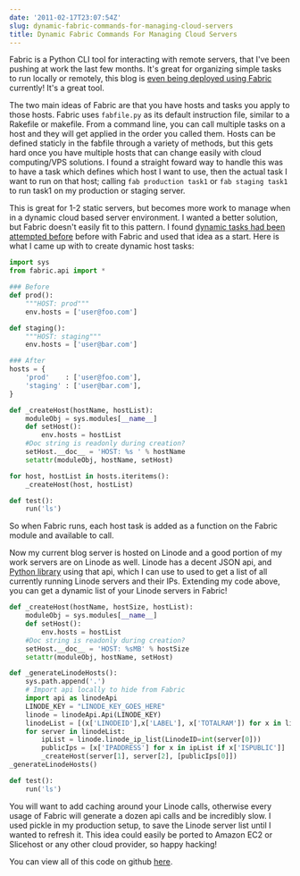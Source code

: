 ```yaml
---
date: '2011-02-17T23:07:54Z'
slug: dynamic-fabric-commands-for-managing-cloud-servers
title: Dynamic Fabric Commands For Managing Cloud Servers
---
```



Fabric is a Python CLI
tool for interacting with remote servers, that I've been pushing at work the
last few months. It's great for organizing simple tasks to run locally or
remotely, this blog is [even being deployed using Fabric][1]
currently! It's a great tool.

The two main ideas of Fabric are that you have hosts and tasks you apply to
those hosts. Fabric uses `fabfile.py` as its default instruction file, similar
to a Rakefile or makefile. From a command line, you can call multiple tasks on
a host and they will get applied in the order you called them.  Hosts can be
defined staticly in the fabfile through a variety of methods, but this gets
hard once you have multiple hosts that can change easily with cloud
computing/VPS solutions. I found a straight foward way to handle this was to
have a task which defines which host I want to use, then the actual task I want
to run on that host; calling `fab production task1` or `fab staging task1` to
run task1 on my production or staging server.

This is great for 1-2 static servers, but becomes more work to manage when in a
dynamic cloud based server environment. I wanted a better solution, but Fabric
doesn't easily fit to this pattern. I found [dynamic tasks had been attempted
before][2] before with Fabric and used that idea as a start.
Here is what I came up with to create dynamic host tasks:

```python
import sys
from fabric.api import *

### Before
def prod():
    """HOST: prod"""
    env.hosts = ['user@foo.com']

def staging():
    """HOST: staging"""
    env.hosts = ['user@bar.com']

### After
hosts = {
    'prod'    : ['user@foo.com'],
    'staging' : ['user@bar.com'],
}

def _createHost(hostName, hostList):
    moduleObj = sys.modules[__name__]
    def setHost():
        env.hosts = hostList
    #Doc string is readonly during creation?
    setHost.__doc__ = 'HOST: %s ' % hostName
    setattr(moduleObj, hostName, setHost)

for host, hostList in hosts.iteritems():
    _createHost(host, hostList)

def test():
    run('ls')
```

So when Fabric runs, each host task is added as a function on the Fabric module
and available to call.

Now my current blog server is hosted on Linode and a good portion of my work
servers are on Linode as well. Linode has a decent JSON api, and [Python
library][3] using that api, which I can use to used to get a list of
all currently running Linode servers and their IPs. Extending my code above,
you can get a dynamic list of your Linode servers in Fabric!

```python
def _createHost(hostName, hostSize, hostList):
    moduleObj = sys.modules[__name__]
    def setHost():
        env.hosts = hostList
    #Doc string is readonly during creation?
    setHost.__doc__ = 'HOST: %sMB' % hostSize
    setattr(moduleObj, hostName, setHost)

def _generateLinodeHosts():
    sys.path.append('.')
    # Import api locally to hide from Fabric
    import api as linodeApi
    LINODE_KEY = "LINODE_KEY_GOES_HERE"
    linode = linodeApi.Api(LINODE_KEY)
    linodeList = [(x['LINODEID'],x['LABEL'], x['TOTALRAM']) for x in linode.linode_list()]
    for server in linodeList:
        ipList = linode.linode_ip_list(LinodeID=int(server[0]))
        publicIps = [x['IPADDRESS'] for x in ipList if x['ISPUBLIC']]
        _createHost(server[1], server[2], [publicIps[0]])
_generateLinodeHosts()

def test():
    run('ls')
```

You will want to add caching around your Linode calls, otherwise every usage of
Fabric will generate a dozen api calls and be incredibly slow. I used pickle in
my production setup, to save the Linode server list until I wanted to refresh
it. This idea could easily be ported to Amazon EC2 or Slicehost or any other
cloud provider, so happy hacking!

You can view all of this code on github [here][4].

[1]: https://github.com/askedrelic/asktherelic.com/blob/master/fabfile.py "My Fabric file"
[2]: http://www.saltycrane.com/blog/2010/09/class-based-fabric-scripts-metaprogramming-hack/ "Dynamic Functions with Fabric"
[3]: https://github.com/tjfontaine/linode-python "Linode API"
[4]: https://gist.github.com/830616/
